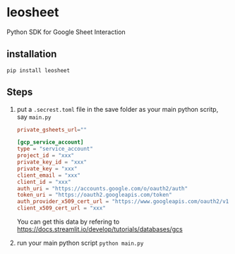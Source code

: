 # leosheet
 Python SDK for Google Sheet Interaction

## installation
```
pip install leosheet
```

## Steps
1. put a `.secrest.toml` file in the save folder as your main python scritp, say `main.py`
    ```toml
    private_gsheets_url=""

    [gcp_service_account]
    type = "service_account"
    project_id = "xxx"
    private_key_id = "xxx"
    private_key = "xxx"
    client_email = "xxx"
    client_id = "xxx"
    auth_uri = "https://accounts.google.com/o/oauth2/auth"
    token_uri = "https://oauth2.googleapis.com/token"
    auth_provider_x509_cert_url = "https://www.googleapis.com/oauth2/v1/certs"
    client_x509_cert_url = "xxx"
    ```

    You can get this data by refering to https://docs.streamlit.io/develop/tutorials/databases/gcs

2. run your main python script `python main.py`